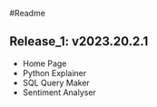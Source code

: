 #Readme

## Release_1: v2023.20.2.1
- Home Page
- Python Explainer
- SQL Query Maker
- Sentiment Analyser
